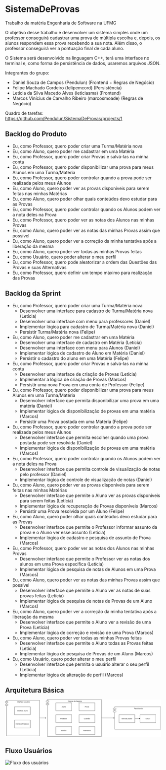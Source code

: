 # SistemaDeProvas
Trabalho da matéria Engenharia de Software na UFMG

O objetivo desse trabalho é desenvolver um sistema simples onde um professor conseguirá cadastrar uma prova de múltipla escolha e, depois, os alunos respondem essa prova recebendo a sua nota. Além disso, o professor conseguirá ver a pontuação final de cada aluno.

O Sistema será desenvolvido na linguagem C++, terá uma interface no terminal e, como forma de persistência de dados, usaremos arquivos JSON.

Integrantes do grupo:
- Daniel Souza de Campos (Pendulun) (Frontend + Regras de Negócio)
- Felipe Machado Cordeiro (felipemcord) (Persistência)
- Letícia da Silva Macedo Alves (leticiasma) (Frontend)
- Marcos Vinícius de Carvalho Ribeiro (marcosmoade) (Regras de Negócio)

Quadro de tarefas:
https://github.com/Pendulun/SistemaDeProvas/projects/1

## Backlog do Produto

- Eu, como Professor, quero poder criar uma Turma/Matéria nova
- Eu, como Aluno, quero poder me cadastrar em uma Matéria
- Eu, como Professor, quero poder criar Provas e salvá-las na minha conta
- Eu, como Professor, quero poder disponibilizar uma prova para meus Alunos em uma Turma/Matéria
- Eu, como Professor, quero poder controlar quando a prova pode ser realizada pelos meus Alunos
- Eu, como Aluno, quero poder ver as provas disponíveis para serem feitas nas minhas Matérias
- Eu, como Aluno, quero poder olhar quais conteúdos devo estudar para as Provas
- Eu, como Professor, quero poder controlar quando os Alunos podem ver a nota deles na Prova
- Eu, como Professor, quero poder ver as notas dos Alunos nas minhas Provas
- Eu, como Aluno, quero poder ver as notas das minhas Provas assim que possível
- Eu, como Aluno, quero poder ver a correção da minha tentativa após a liberação da mesma
- Eu, como Aluno, quero poder ver todas as minhas Provas feitas
- Eu, como Usuário, quero poder alterar o meu perfil
- Eu, como Professor, quero pode aleatorizar a ordem das Questões das Provas e suas Alternativas
- Eu, como Professor, quero definir um tempo máximo para realização das Provas

## Backlog da Sprint

- Eu, como Professor, quero poder criar uma Turma/Matéria nova
  - Desenvolver uma interface para cadastro de Turma/Matéria nova (Letícia)
  - Desenvolver uma interface com menu para professores (Daniel)
  - Implementar lógica para cadastro de Turma/Matéria nova (Daniel)
  - Persistir Turma/Matéria nova (Felipe)
- Eu, como Aluno, quero poder me cadastrar em uma Matéria
  - Desenvolver uma interface de cadastro em Matéria (Letícia)
  - Desenvolver uma interface com menu para Alunos (Daniel)
  - Implementar lógica de cadastro de Aluno em Matéria (Daniel)
  - Persistir o cadastro do aluno em uma Matéria (Felipe)
- Eu, como Professor, quero poder criar Provas e salvá-las na minha conta
  - Desenvolver uma interface de criação de Provas (Letícia)
  - Implementar a lógica de criação de Provas (Marcos)
  - Persistir uma nova Prova em uma conta de Professor (Felipe)
- Eu, como Professor, quero poder disponibilizar uma prova para meus Alunos em uma Turma/Matéria
  - Desenvolver interface que permita disponibilizar uma prova em uma matéria (Daniel)
  - Implementar lógica de disponibilização de provas em uma matéria (Marcos)
  - Persistir uma Prova postada em uma Matéria (Felipe)
- Eu, como Professor, quero poder controlar quando a prova pode ser realizada pelos meus Alunos
  - Desenvolver interface que permita escolher quando uma prova postada pode ser resolvida (Daniel)
  - Implementar lógica de disponibilização de provas em uma matéria (Marcos)
- Eu, como Professor, quero poder controlar quando os Alunos podem ver a nota deles na Prova
  - Desenvolver interface que permita controle de visualização de notas pelo professor (Daniel)
  - Implementar lógica de controle de visualização de notas (Daniel)
- Eu, como Aluno, quero poder ver as provas disponíveis para serem feitas nas minhas Matérias
  - Desenvolver interface que permite o Aluno ver as provas disponíveis para serem feitas (Letícia)
  - Implementar lógica de recuperação de Provas disponíveis (Marcos)
  - Persistir uma Prova resolvida por um Aluno (Felipe)
- Eu, como Aluno, quero poder olhar quais conteúdos devo estudar para as Provas
  - Desenvolver interface que permite o Professor informar assunto da prova e o Aluno ver esse assunto (Letícia)
  - Implementar lógica de cadastro e pesquisa de assunto de Prova (Marcos)
- Eu, como Professor, quero poder ver as notas dos Alunos nas minhas Provas
  - Desenvolver interface que permite o Professor ver as notas dos alunos em uma Prova específica (Letícia)
  - Implementar lógica de pesquisa de notas de Alunos em uma Prova (Marcos)
- Eu, como Aluno, quero poder ver as notas das minhas Provas assim que possível
  - Desenvolver interface que permite o Aluno ver as notas de suas provas feitas (Letícia)
  - Implementar lógica de pesquisa de notas de Provas de um Aluno (Marcos)
- Eu, como Aluno, quero poder ver a correção da minha tentativa após a liberação da mesma
  - Desenvolver interface que permite o Aluno ver a revisão de uma Prova (Letícia)
  - Implementar lógica de correção e revisão de uma Prova (Marcos)
- Eu, como Aluno, quero poder ver todas as minhas Provas feitas
  - Desenvolver interface que permite o Aluno todas as Provas feitas (Letícia)
  - Implementar lógica de pesquisa de Provas de um Aluno (Marcos)
- Eu, como Usuário, quero poder alterar o meu perfil
  - Desenvolver interface que permita o usuário alterar o seu perfil (Letícia)
  - Implementar lógica de alteração de perfil (Marcos)

## Arquitetura Básica

![Arquitetura básica do sistema](Diagramas/arquiteturaBasica.png)

## Fluxo Usuários

![Fluxo dos usuários](Diagramas/FluxoUsuários.png)
